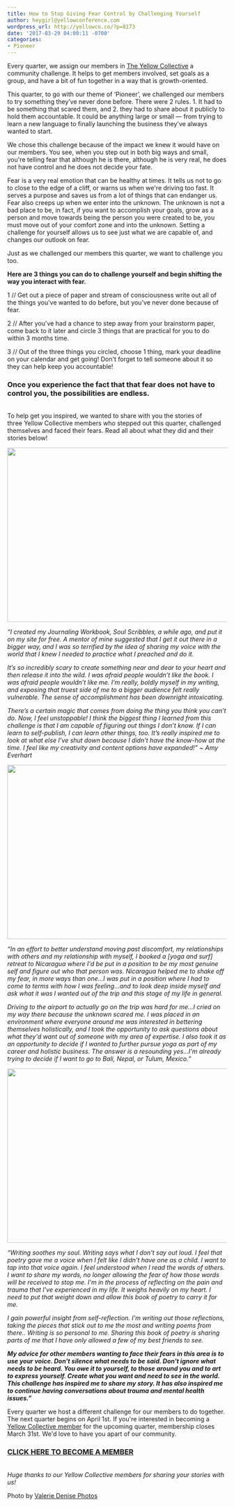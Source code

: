 ```yaml
---
title: How to Stop Giving Fear Control by Challenging Yourself
author: heygirl@yellowconference.com
wordpress_url: http://yellowco.co/?p=8173
date: '2017-03-29 04:00:11 -0700'
categories:
- Pioneer
---
```

<p>Every quarter, we assign our members in <a href="http://yellowcollective.com" target="_blank">The Yellow Collective</a> a community challenge. It helps to get members involved, set goals as a group, and have a bit of fun together in a way that is growth-oriented.</p>
<p>This quarter, to go with our theme of &lsquo;Pioneer&rsquo;, we challenged our members to try something they&rsquo;ve never done before. There were 2 rules. 1. It had to be something that scared them, and 2. they had to share about it publicly to hold them accountable. It could be anything large or small &mdash; from trying to learn a new language to finally launching the business they&rsquo;ve always wanted to start.</p>
<p>We chose this challenge because of the impact we knew it would have on our members. You see, when you step out in both big ways and small, you're telling fear that although he is there, although he is very real, he does not have control and he does not decide your fate.</p>
<p>Fear is a very real emotion that can be healthy at times. It tells us not to go to close to the edge of a cliff, or warns us when we're driving too fast. It serves a purpose and saves us from a lot of things that can endanger us. Fear also creeps up when we enter into the unknown. The unknown is not a bad place to be, in fact, if you want to accomplish your goals, grow as a person and move towards being the person you were created to be, you must move out of your comfort zone and into the unknown. Setting a challenge for yourself allows us to see just what we are capable of, and changes our outlook on fear.</p>
<p>Just as we challenged our members this quarter, we want to challenge you too.</p>
<p><strong>Here are 3 things you can do to challenge yourself and begin shifting the way you interact with fear.</strong></p>
<p>1 // Get out a piece of paper and stream of consciousness write out all of the things you've wanted to do before, but you've never done because of fear.</p>
<p>2 // After you've had a chance to step away from your brainstorm paper, come back to it later and circle 3 things that are practical for you to do within 3 months time.</p>
<p>3 // Out of the three things you circled, choose 1 thing, mark your deadline on your calendar and get going! Don't forget to tell someone about it so they can help keep you accountable!</p>
<h3>Once you experience the fact that&nbsp;that fear does not have to control you, the possibilities are endless.</h3><br />
To help get you inspired, we wanted to share with you the stories of three&nbsp;Yellow Collective members who stepped out this quarter, challenged themselves and faced their fears. Read all about&nbsp;what they did and their stories below!</p>
<p><a href="http://yellowco.co/wp-content/uploads/2017/03/Amy-Everhart-1.jpg"><img class="alignnone size-full wp-image-8268" src="http://yellowco.co/wp-content/uploads/2017/03/Amy-Everhart-1.jpg" alt="" width="1000" height="400" /></a></p>
<p><em>&ldquo;I created my Journaling Workbook, Soul Scribbles, a while ago, and put it on my site for free. A mentor of mine suggested that I get it out there in a bigger way, and I was so terrified by the idea of sharing my voice with the world that I knew I needed to practice what I preached and do it.</em></p>
<p><em>It&rsquo;s so incredibly scary to create something near and dear to your heart and then release it into the wild. I was afraid people wouldn&rsquo;t like the book. I was afraid people wouldn&rsquo;t like me. I&rsquo;m really, boldly myself in my writing, and exposing that truest side of me to a bigger audience felt really vulnerable. The sense of accomplishment has been downright intoxicating.</em></p>
<p><em>There&rsquo;s a certain magic that comes from doing the thing you think you can&rsquo;t do. Now, I feel unstoppable! I think the biggest thing I learned from this challenge is that I am capable of figuring out things I don&rsquo;t know. If I can learn to self-publish, I can learn other things, too. It&rsquo;s really inspired me to look at what else I&rsquo;ve shut down because I didn&rsquo;t have the know-how at the time. I feel like my creativity and content options have expanded!&rdquo; ~ Amy Everhart</em></p>
<p><a href="http://yellowco.co/wp-content/uploads/2017/03/Taylor-Davis-2.jpg"><img class="alignnone size-full wp-image-8267" src="http://yellowco.co/wp-content/uploads/2017/03/Taylor-Davis-2.jpg" alt="" width="1000" height="400" /></a></p>
<p><em>&ldquo;In an effort to better understand moving past discomfort, my relationships with others and my relationship with myself, I booked a [yoga and surf] retreat to Nicaragua where I'd be put in a position to be my most genuine self and figure out who that person was. Nicaragua helped me to shake off my fear, in more ways than one...I was put in a position where I had to come to terms with how I was feeling...and to look deep inside myself and ask what it was I wanted out of the trip and this stage of my life in general.</em></p>
<p><em>Driving to the airport to actually go on the trip was hard for me...I cried on my way there because the unknown scared me. I was placed in an environment where everyone around me was interested in bettering themselves holistically, and I took the opportunity to ask questions about what they'd want out of someone with my area of expertise. I also took it as an opportunity to decide if I wanted to further pursue yoga as part of my career and holistic business. The answer is a resounding yes...I'm already trying to decide if I want to go to Bali, Nepal, or Tulum, Mexico.&rdquo;</em></p>
<p><a href="http://yellowco.co/wp-content/uploads/2017/03/Zantika-2.jpg"><img class="alignnone size-full wp-image-8269" src="http://yellowco.co/wp-content/uploads/2017/03/Zantika-2.jpg" alt="" width="1000" height="400" /></a></p>
<p><em>&ldquo;Writing soothes my soul. Writing says what I don't say out loud. I feel that poetry gave me a voice when I felt like I didn't have one as a child. I want to tap into that voice again. I feel understood when I read the words of others. I want to share my words, no longer allowing the fear of how those words will be received to stop me. I'm in the process of reflecting on the pain and trauma that I've experienced in my life. It weighs heavily on my heart. I need to put that weight down and allow this book of poetry to carry it for me.</em></p>
<p><em>I gain powerful insight from self-reflection. I'm writing out those reflections, taking the pieces that stick out to me the most and writing poems from there.. Writing is so personal to me. Sharing this book of poetry is sharing parts of me that I have only allowed a few of my best friends to see.</em></p>
<p><strong><em>My advice for other members wanting to face their fears in this area is to use your voice. Don't silence what needs to be said. Don't ignore what needs to be heard. You owe it to yourself, to those around you and to art to express yourself. Create what you want and need to see in the world. This challenge has inspired me to share my story. It has also inspired me to continue having conversations about trauma and mental health issues.&rdquo;</em></strong></p>
<p>Every quarter we host a different challenge for our members to do together. The next quarter begins on April 1st. If you're interested in becoming a <a href="https://yellowco.myshopify.com/products/the-yellow-collective" target="_blank">Yellow Collective member</a> for the upcoming quarter, membership closes March 31st. We'd love to have you apart of our community.</p>
<h3><a href="https://yellowco.myshopify.com/products/the-yellow-collective" target="_blank">CLICK HERE TO BECOME A MEMBER</a></h3><br />
<em>Huge thanks to our Yellow Collective members for sharing your stories with us!</em></p>
<p>Photo by <a href="http://www.valeriedenisephotos.com/" target="_blank">Valerie Denise Photos</a></p>
